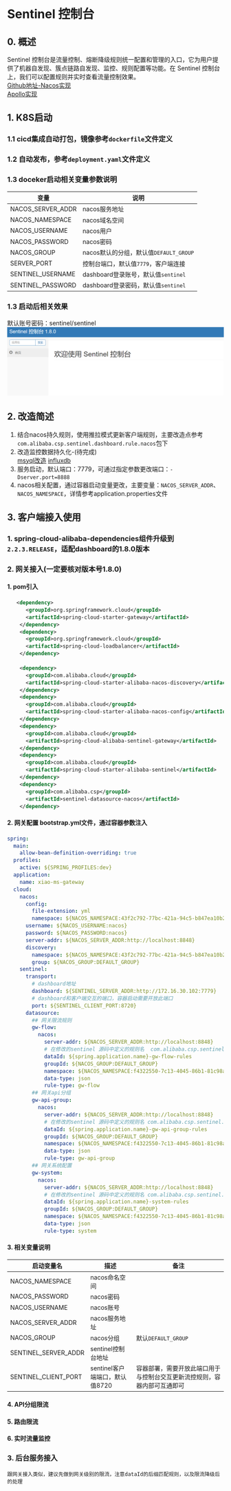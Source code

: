 # Sentinel 控制台

## 0. 概述

Sentinel 控制台是流量控制、熔断降级规则统一配置和管理的入口，它为用户提供了机器自发现、簇点链路自发现、监控、规则配置等功能。在 Sentinel
控制台上，我们可以配置规则并实时查看流量控制效果。<br>
[Github地址-Nacos实现](https://github.com/CHENZHENNAME/sentinel-dashboard-nacos) <br>
[Apollo实现](https://github.com/hosaos/apollo-sentinel-dashboard)  <br>

## 1. K8S启动

### 1.1 cicd集成自动打包，镜像参考``dockerfile``文件定义

### 1.2 自动发布，参考``deployment.yaml``文件定义

### 1.3 doceker启动相关变量参数说明

| 变量 | 说明 |
|---|---|
|NACOS_SERVER_ADDR| nacos服务地址|
|NACOS_NAMESPACE| nacos域名空间 |
|NACOS_USERNAME| nacos用户 |
|NACOS_PASSWORD| nacos密码 |
|NACOS_GROUP| nacos默认的分组，默认值``DEFAULT_GROUP`` |
|SERVER_PORT| 控制台端口，默认值``7779``，客户端连接 |
|SENTINEL_USERNAME| dashboard登录账号，默认值``sentinel``|
|SENTINEL_PASSWORD| dashboard登录密码，默认值``sentinel``|

### 1.3 启动后相关效果
默认账号密码：sentinel/sentinel
![img.png](img.png)
## 2. 改造简述

1. 结合nacos持久规则，使用推拉模式更新客户端规则，主要改造点参考``com.alibaba.csp.sentinel.dashboard.rule.nacos``包下
2. 改造监控数据持久化-(待完成) <br>
   [msyql改造](https://cloud.tencent.com/developer/article/1655863)
   [influxdb](https://blog.csdn.net/weixin_30721899/article/details/101641467)
3. 服务启动，默认端口：7779，可通过指定参数更改端口：``-Dserver.port=8888``
4. nacos相关配置，通过容器启动变量更改，主要变量：``NACOS_SERVER_ADDR``、``NACOS_NAMESPACE``，详情参考application.properties文件

## 3. 客户端接入使用

### 1. spring-cloud-alibaba-dependencies组件升级到``2.2.3.RELEASE``，适配dashboard的1.8.0版本

### 2. 网关接入(一定要核对版本号1.8.0)

#### 1. pom引入

```xml 
   <dependency>
      <groupId>org.springframework.cloud</groupId>
      <artifactId>spring-cloud-starter-gateway</artifactId>
    </dependency>
    <dependency>
      <groupId>org.springframework.cloud</groupId>
      <artifactId>spring-cloud-loadbalancer</artifactId>
    </dependency>

    <dependency>
      <groupId>com.alibaba.cloud</groupId>
      <artifactId>spring-cloud-starter-alibaba-nacos-discovery</artifactId>
    </dependency>
    <dependency>
      <groupId>com.alibaba.cloud</groupId>
      <artifactId>spring-cloud-starter-alibaba-nacos-config</artifactId>
    </dependency>
    <dependency>
      <groupId>com.alibaba.cloud</groupId>
      <artifactId>spring-cloud-alibaba-sentinel-gateway</artifactId>
    </dependency>
    <dependency>
      <groupId>com.alibaba.cloud</groupId>
      <artifactId>spring-cloud-starter-alibaba-sentinel</artifactId>
    </dependency>
    <dependency>
      <groupId>com.alibaba.csp</groupId>
      <artifactId>sentinel-datasource-nacos</artifactId>
    </dependency>
```

#### 2. 网关配置 bootstrap.yml文件，通过容器参数注入

```yaml 
spring:
  main:
    allow-bean-definition-overriding: true
  profiles:
    active: ${SPRING_PROFILES:dev}
  application:
    name: xiao-ms-gateway
  cloud:
    nacos:
      config:
        file-extension: yml
        namespace: ${NACOS_NAMESPACE:43f2c792-77bc-421a-94c5-b847ea10b2df}
      username: ${NACOS_USERNAME:nacos}
      password: ${NACOS_PASSWORD:nacos}
      server-addr: ${NACOS_SERVER_ADDR:http://localhost:8848}
      discovery:
        namespace: ${NACOS_NAMESPACE:43f2c792-77bc-421a-94c5-b847ea10b2df}
        group: ${NACOS_GROUP:DEFAULT_GROUP}
    sentinel:
      transport:
        # dashboard地址
        dashboard: ${SENTINEL_SERVER_ADDR:http://172.16.30.102:7779}
        # dashboard和客户端交互的端口，容器启动需要开放此端口
        port: ${SENTINEL_CLIENT_PORT:8720}
      datasource:
        ## 网关限流规则
        gw-flow:
          nacos:
            server-addr: ${NACOS_SERVER_ADDR:http://localhost:8848}
            # 在修改的sentinel 源码中定义的规则名  com.alibaba.csp.sentinel.dashboard.rule.nacos.NacosConfigUtil
            dataId: ${spring.application.name}-gw-flow-rules
            groupId: ${NACOS_GROUP:DEFAULT_GROUP}
            namespace: ${NACOS_NAMESPACE:f4322550-7c13-4045-86b1-81c98ae1da3c}
            data-type: json
            rule-type: gw-flow
        ## 网关api分组
        gw-api-group:
          nacos:
            server-addr: ${NACOS_SERVER_ADDR:http://localhost:8848}
            # 在修改的sentinel 源码中定义的规则名 com.alibaba.csp.sentinel.dashboard.rule.nacos.NacosConfigUtil
            dataId: ${spring.application.name}-gw-api-group-rules
            groupId: ${NACOS_GROUP:DEFAULT_GROUP}
            namespace: ${NACOS_NAMESPACE:f4322550-7c13-4045-86b1-81c98ae1da3c}
            data-type: json
            rule-type: gw-api-group
        ## 网关系统配置
        gw-system:
          nacos:
            server-addr: ${NACOS_SERVER_ADDR:http://localhost:8848}
            # 在修改的sentinel 源码中定义的规则名 com.alibaba.csp.sentinel.dashboard.rule.nacos.NacosConfigUtil
            dataId: ${spring.application.name}-system-rules
            groupId: ${NACOS_GROUP:DEFAULT_GROUP}
            namespace: ${NACOS_NAMESPACE:f4322550-7c13-4045-86b1-81c98ae1da3c}
            data-type: json
            rule-type: system
```

#### 3. 相关变量说明

| 启动变量名 | 描述 | 备注 |
|---|---|---|
| NACOS_NAMESPACE | nacos命名空间 |  |
| NACOS_PASSWORD | nacos密码 |  |
| NACOS_USERNAME | nacos账号 |  |
| NACOS_SERVER_ADDR | nacos服务地址 |  |
| NACOS_GROUP | nacos分组 | 默认``DEFAULT_GROUP`` |
| SENTINEL_SERVER_ADDR | sentinel控制台地址 |  |
| SENTINEL_CLIENT_PORT | sentinel客户端端口，默认值8720| 容器部署，需要开放此端口用于与控制台交互更新流控规则，容器内部可互通即可 |

#### 4. API分组限流


#### 5. 路由限流


#### 6. 实时流量监控


### 3. 后台服务接入

``跟网关接入类似，建议先做到网关级别的限流，注意dataId的后缀匹配规则，以及限流降级后的处理``